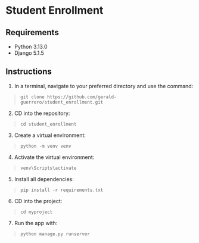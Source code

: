 # Student Enrollment

## Requirements
- Python 3.13.0
- Django 5.1.5

## Instructions
1. In a terminal, navigate to your preferred directory and use the command:
>`git clone https://github.com/gerald-guerrero/student_enrollment.git`
2. CD into the repository:
>`cd student_enrollment`
3. Create a virtual environment:
>`python -m venv venv`
4. Activate the virtual environment:
>`venv\Scripts\activate`
5. Install all dependencies:
>`pip install -r requirements.txt`
6. CD into the project:
>`cd myproject`
7. Run the app with:
>`python manage.py runserver`